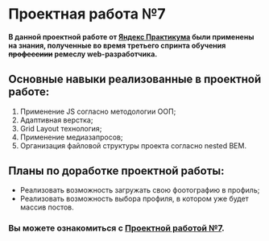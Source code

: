 # **Проектная работа №7**
#### В данной проектной работе от [Яндекс Практикума](https://practicum.yandex.ru/) были применены на знания, полученные во время третьего спринта обучения ~~профессиии~~ ремеслу web-разработчика. 

## Основные навыки реализованные в проектной работе:
1. Применение JS согласно методологии ООП;
3. Адаптивная верстка;
4. Grid Layout технология;
5. Применение медиазапросов;
6. Организация файловой структуры проекта согласно nested BEM.

## Планы по доработке проектной работы:
* Реализовать возможность загружать свою фоотографию в профиль;
* Реализовать возможность выбора профиля, в котором уже будет массив постов.

### Вы можете ознакомиться с [Проектной работой №7](https://jevgeniip.github.io/mesto/index.html).
